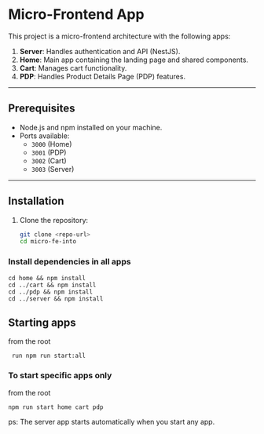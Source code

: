 # Micro-Frontend App

This project is a micro-frontend architecture with the following apps:

1. **Server**: Handles authentication and API (NestJS).  
2. **Home**: Main app containing the landing page and shared components.  
3. **Cart**: Manages cart functionality.  
4. **PDP**: Handles Product Details Page (PDP) features.

---

## Prerequisites
- Node.js and npm installed on your machine.
- Ports available:
  - `3000` (Home)
  - `3001` (PDP)
  - `3002` (Cart)
  - `3003` (Server)

---

## Installation
1. Clone the repository:
   ```bash
   git clone <repo-url>
   cd micro-fe-into

### Install dependencies in all apps
```
cd home && npm install
cd ../cart && npm install
cd ../pdp && npm install
cd ../server && npm install
```


## Starting apps
from the root
```
 run npm run start:all
```


### To start specific apps only
from the root
```
npm run start home cart pdp
```

ps: The server app starts automatically when you start any app.